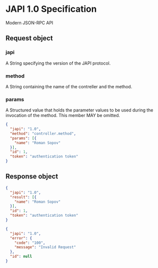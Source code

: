 # JAPI 1.0 Specification

Modern JSON-RPC API

## Request object

### japi

A String specifying the version of the JAPI protocol.

### method

A String containing the name of the contreller and the method.

### params

A Structured value that holds the parameter values to be used during the invocation of the method. This member MAY be omitted.

```json
{
  "japi": "1.0",
  "method": "controller.method",
  "params": [{
    "name": "Roman Sopov"
  }],
  "id": 1,
  "token": "authentication token"
}
```

## Response object

```json
{
  "japi": "1.0",
  "result": [{
    "name": "Roman Sopov"
  }],
  "id": 1,
  "token": "authentication token"
}
```

```json
{
  "japi": "1.0",
  "error": {
    "code": "100",
    "message": "Invalid Request"
  },
  "id": null
}
```
